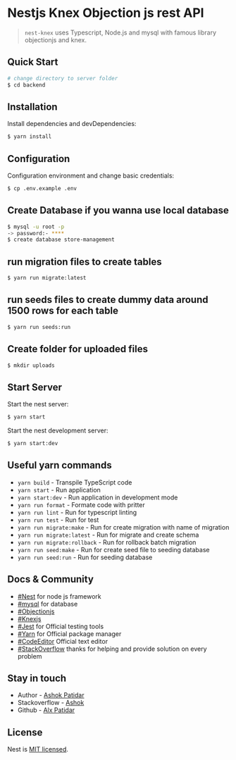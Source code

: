 # Nestjs Knex Objection js rest API

 > `nest-knex` uses Typescript, Node.js and mysql with famous library objectionjs and knex.


## Quick Start

```bash
# change directory to server folder
$ cd backend
```
## Installation
Install dependencies and devDependencies:
```bash
$ yarn install
```
## Configuration
Configuration environment and change basic credentials:
```bash
$ cp .env.example .env
```
## Create Database if you wanna use local database
```bash
$ mysql -u root -p
-> password:- ****
$ create database store-management
```

## run migration files to create tables
```bash
$ yarn run migrate:latest
```

## run seeds files to create dummy data around 1500 rows for each table
```bash
$ yarn run seeds:run
```

## Create folder for uploaded files
```bash
$ mkdir uploads
```

## Start Server

Start the nest server:
```bash
$ yarn start
```
Start the nest development server:

```bash
$ yarn start:dev
```

## Useful yarn commands

  * `yarn build` - Transpile TypeScript code
  * `yarn start` - Run application
  * `yarn start:dev` - Run application in development mode
  * `yarn run format` - Formate code with pritter
  * `yarn run lint` - Run for typescript linting
  * `yarn run test` - Run for test
  * `yarn run migrate:make` - Run for create migration with name of migration
  * `yarn run migrate:latest` - Run for migrate and create schema
  * `yarn run migrate:rollback` - Run for rollback batch migration
  * `yarn run seed:make` - Run for create seed file to seeding database
  * `yarn run seed:run` - Run for seeding database
  
## Docs & Community

  * [#Nest](https://nestjs.com/) for node js framework
  * [#mysql](https://www.mysql.com/) for database
  * [#Objectionjs](https://vincit.github.io/objection.js/) 
  * [#Knexjs](http://knexjs.org/) 
  * [#Jest](https://jestjs.io/) for Official testing tools
  * [#Yarn](https://yarnpkg.com/lang/en/) for Official package manager
  * [#CodeEditor](https://code.visualstudio.com/) Official text editor
  * [#StackOverflow](https://stackoverflow.com) thanks for helping and provide solution on every problem 


## Stay in touch

- Author - [Ashok Patidar](https://github.com/daruns)
- Stackoverflow - [Ashok](https://stackoverflow.com/users/9003945/m1-e1r0r)
- Github - [Alx Patidar](https://github.com/daruns)

## License
  Nest is [MIT licensed](LICENSE).